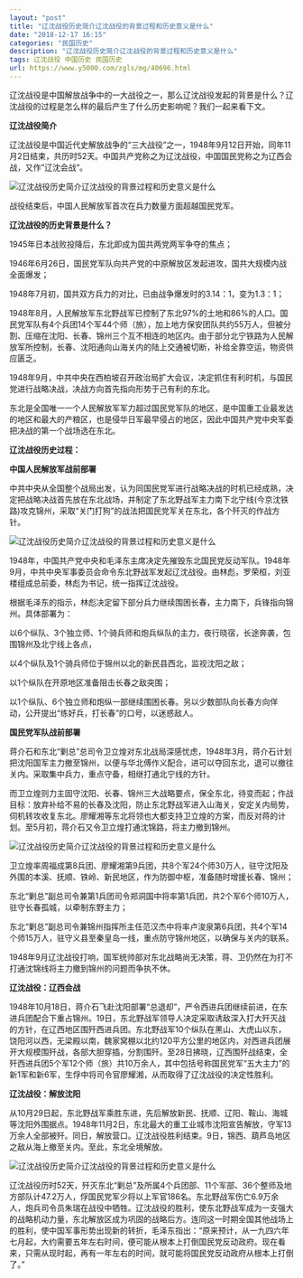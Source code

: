 ```yaml
---
layout: "post"
title: "辽沈战役历史简介辽沈战役的背景过程和历史意义是什么"
date: "2018-12-17 16:15"
categories: "民国历史"
description: "辽沈战役历史简介辽沈战役的背景过程和历史意义是什么"
tags: 辽沈战役 中国历史 民国历史
url: https://www.y5000.com/zgls/mg/40696.html
---
```






辽沈战役是中国解放战争中的一大战役之一，那么辽沈战役发起的背景是什么？辽沈战役的过程是怎么样的最后产生了什么历史影响呢？我们一起来看下文。

 **辽沈战役简介**

辽沈战役是中国近代史解放战争的“三大战役”之一，1948年9月12日开始，同年11月2日结束，共历时52天。中国共产党称之为辽沈战役，中国国民党称之为辽西会战，又作”辽沈会战“。

![辽沈战役历史简介辽沈战役的背景过程和历史意义是什么](https://img.y5000.com/uploads/allimg/190130/387644aba400c7509a9c4bcaa9c2c350.jpg)

战役结束后，中国人民解放军首次在兵力数量方面超越国民党军。

 **辽沈战役的历史背景是什么？**  

1945年日本战败投降后，东北即成为国共两党两军争夺的焦点；

1946年6月26日，国民党军队向共产党的中原解放区发起进攻，国共大规模内战全面爆发；

1948年7月初，国共双方兵力的对比，已由战争爆发时的3.14：1，变为1.3：1；

1948年8月，人民解放军东北野战军已控制了东北97%的土地和86%的人口。国民党军队有4个兵团14个军44个师（旅），加上地方保安团队共约55万人，但被分割、压缩在沈阳、长春、锦州三个互不相连的地区内。由于部分北宁铁路为人民解放军所控制，长春、沈阳通向山海关内的陆上交通被切断，补给全靠空运，物资供应匮乏。

1948年9月，中共中央在西柏坡召开政治局扩大会议，决定抓住有利时机，与国民党进行战略决战，决战方向首先指向形势于己有利的东北。

东北是全国唯一一个人民解放军军力超过国民党军队的地区，是中国重工业最发达的地区和最大的产粮区，也是侵华日军最早侵占的地区，因此中国共产党中央军委把决战的第一个战场选在东北。

 **辽沈战役历史过程：**

 **中国人民解放军战前部署**

中共中央从全国整个战局出发，认为同国民党军进行战略决战的时机已经成熟，决定把战略决战首先放在东北战场，并制定了东北野战军主力南下北宁线(今京沈铁路)攻克锦州，采取“关门打狗”的战法把国民党军关在东北，各个歼灭的作战方针。  

![辽沈战役历史简介辽沈战役的背景过程和历史意义是什么](https://img.y5000.com/uploads/allimg/190130/8668f77255f1d91ae11370229703852b.jpg)

1948年，中国共产党中央和毛泽东主席决定先摧毁东北国民党反动军队。1948年9月，中共中央军事委员会命令东北野战军发起辽沈战役。由林彪，罗荣桓，刘亚楼组成总前委，林彪为书记，统一指挥辽沈战役。

根据毛泽东的指示，林彪决定留下部分兵力继续围困长春，主力南下，兵锋指向锦州。具体部署为：

以6个纵队、3个独立师、1个骑兵师和炮兵纵队的主力，夜行晓宿，长途奔袭，包围锦州及北宁线上各点，

以4个纵队及1个骑兵师位于锦州以北的新民县西北，监视沈阳之敌；

以1个纵队在开原地区准备阻击长春之敌突围；

以1个纵队、6个独立师和炮纵一部继续围困长春。另以少数部队向长春方向佯动，公开提出“练好兵，打长春”的口号，以迷惑敌人。

 **国民党军队战前部署**

蒋介石和东北“剿总”总司令卫立煌对东北战局深感忧虑，1948年3月，蒋介石计划把沈阳国军主力撤至锦州，以便与华北傅作义配合，进可以夺回东北，退可以撤往关内。采取集中兵力，重点守备，相继打通北宁线的方针。

而卫立煌则力主固守沈阳、长春、锦州三大战略要点，保全东北，待变而起；作战目标：放弃补给不易的长春及沈阳，防止东北野战军进入山海关，安定关内局势，伺机转攻收复东北。廖耀湘等东北将领也大都支持卫立煌的方案，而反对蒋的计划。至5月初，蒋介石又令卫立煌打通沈锦路，将主力撤到锦州。

![辽沈战役历史简介辽沈战役的背景过程和历史意义是什么](https://img.y5000.com/uploads/allimg/190130/57c0d570d0d780fac427d87b03b38a8c.jpg)

卫立煌率周福成第8兵团、廖耀湘第9兵团，共8个军24个师30万人，驻守沈阳及外围的本溪、抚顺、铁岭、新民地区，作为防御中枢，准备随时增援长春、锦州；

东北“剿总”副总司令兼第1兵团司令郑洞国中将率第1兵团，共2个军6个师10万人，驻守长春孤城，以牵制东野主力；

东北“剿总”副总司令兼锦州指挥所主任范汉杰中将率卢浚泉第6兵团，共4个军14个师15万人，驻守义县至秦皇岛一线，重点防守锦州地区，以确保与关内的联系。

1948年9月辽沈战役打响，国军统帅部对东北战略尚无决策，蒋、卫仍然在为打不打通沈锦线将主力撤到锦州的问题而争执不休。

 **辽沈战役：辽西会战**

1948年10月18日，蒋介石飞赴沈阳部署“总退却”，严令西进兵团继续前进，在东进兵团配合下重占锦州。19日，东北野战军领导人决定采取诱敌深入打大歼灭战的方针，在辽西地区围歼西进兵团。东北野战军10个纵队在黑山、大虎山以东，饶阳河以西，无梁殿以南，魏家窝棚以北约120平方公里的地区内，对西进兵团展开大规模围歼战，各部大胆穿插，分割围歼。至28日拂晓，辽西围歼战结束，全歼西进兵团5个军12个师（旅）共10万余人，其中包括号称国民党军“五大主力”的新1军和新6军，生俘中将司令官廖耀湘，从而取得了辽沈战役的决定性胜利。

 **辽沈战役：解放沈阳**

从10月29日起，东北野战军乘胜东进，先后解放新民、抚顺、辽阳、鞍山、海城等沈阳外围据点。1948年11月2日，东北最大的重工业城市沈阳宣告解放，守军13万余人全部被歼。同日，解放营口。辽沈战役胜利结束。9日，锦西、葫芦岛地区之敌从海上撤至关内。至此，东北全境解放。

![辽沈战役历史简介辽沈战役的背景过程和历史意义是什么](https://img.y5000.com/uploads/allimg/190130/a0846246bdcab88b67ed250f71124e14.jpg)

辽沈战役历时52天，歼灭东北“剿总”及所属4个兵团部、11个军部、36个整师及地方部队计47.2万人，俘国民党军少将以上军官186名。东北野战军伤亡6.9万余人，炮兵司令员朱瑞在战役中牺牲。辽沈战役的胜利，使东北野战军成为一支强大的战略机动力量，东北解放区成为巩固的战略后方。连同这一时期全国其他战场上的胜利，使中国军事形势出现新的转折，毛泽东指出：“原来预计，从一九四六年七月起，大约需要五年左右时间，便可能从根本上打倒国民党反动政府。现在看来，只需从现时起，再有一年左右的时间，就可能将国民党反动政府从根本上打倒了。”
